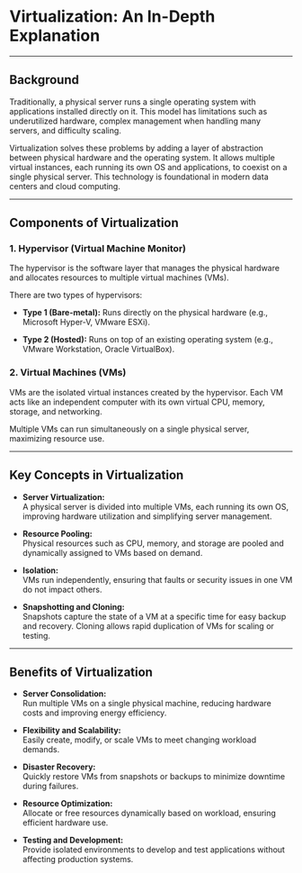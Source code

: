 # Virtualization: An In-Depth Explanation

---

## Background

Traditionally, a physical server runs a single operating system with applications installed directly on it. This model has limitations such as underutilized hardware, complex management when handling many servers, and difficulty scaling.

Virtualization solves these problems by adding a layer of abstraction between physical hardware and the operating system. It allows multiple virtual instances, each running its own OS and applications, to coexist on a single physical server. This technology is foundational in modern data centers and cloud computing.

---

## Components of Virtualization

### 1. Hypervisor (Virtual Machine Monitor)

The hypervisor is the software layer that manages the physical hardware and allocates resources to multiple virtual machines (VMs).

There are two types of hypervisors:

- **Type 1 (Bare-metal):** Runs directly on the physical hardware (e.g., Microsoft Hyper-V, VMware ESXi).

- **Type 2 (Hosted):** Runs on top of an existing operating system (e.g., VMware Workstation, Oracle VirtualBox).

### 2. Virtual Machines (VMs)

VMs are the isolated virtual instances created by the hypervisor. Each VM acts like an independent computer with its own virtual CPU, memory, storage, and networking.

Multiple VMs can run simultaneously on a single physical server, maximizing resource use.

---

## Key Concepts in Virtualization

- **Server Virtualization:**  
  A physical server is divided into multiple VMs, each running its own OS, improving hardware utilization and simplifying server management.

- **Resource Pooling:**  
  Physical resources such as CPU, memory, and storage are pooled and dynamically assigned to VMs based on demand.

- **Isolation:**  
  VMs run independently, ensuring that faults or security issues in one VM do not impact others.

- **Snapshotting and Cloning:**  
  Snapshots capture the state of a VM at a specific time for easy backup and recovery. Cloning allows rapid duplication of VMs for scaling or testing.

---

## Benefits of Virtualization

- **Server Consolidation:**  
  Run multiple VMs on a single physical machine, reducing hardware costs and improving energy efficiency.

- **Flexibility and Scalability:**  
  Easily create, modify, or scale VMs to meet changing workload demands.

- **Disaster Recovery:**  
  Quickly restore VMs from snapshots or backups to minimize downtime during failures.

- **Resource Optimization:**  
  Allocate or free resources dynamically based on workload, ensuring efficient hardware use.

- **Testing and Development:**  
  Provide isolated environments to develop and test applications without affecting production systems.
